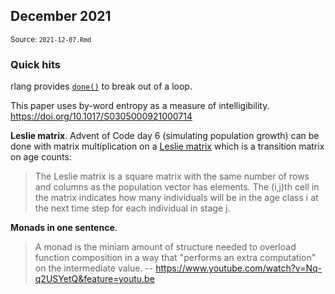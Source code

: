 <!--- Timestamp to trigger book rebuilds: 2022-01-21 09:31:33 --->




## December 2021

<small>Source: <code>2021-12-07.Rmd</code></small>

### Quick hits

rlang provides [`done()`](https://rdrr.io/pkg/rlang/man/done.html) to break out of a loop.

This paper uses by-word entropy as a measure of intelligibility. 
<https://doi.org/10.1017/S0305000921000714>

**Leslie matrix**. Advent of Code day 6 (simulating population growth) can be done with
matrix multiplication on a [Leslie
matrix](https://en.wikipedia.org/wiki/Leslie_matrix) which is a
transition matrix on age counts:

> The Leslie matrix is a square matrix with the same number of rows and
> columns as the population vector has elements. The (i,j)th cell in the
> matrix indicates how many individuals will be in the age class i at
> the next time step for each individual in stage j.


**Monads in one sentence**.

> A monad is the miniam amount of structure needed to overload function
> composition in a way that "performs an extra computation" on the
> intermediate value. 
> -- <https://www.youtube.com/watch?v=Nq-q2USYetQ&feature=youtu.be>

